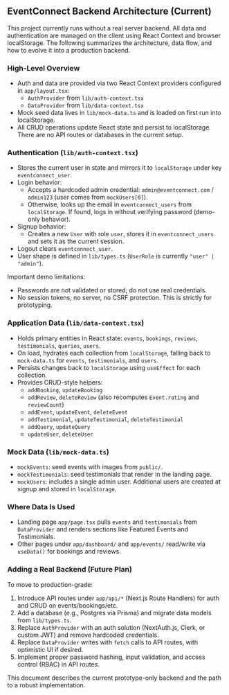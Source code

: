## EventConnect Backend Architecture (Current)

This project currently runs without a real server backend. All data and authentication are managed on the client using React Context and browser localStorage. The following summarizes the architecture, data flow, and how to evolve it into a production backend.

### High-Level Overview
- Auth and data are provided via two React Context providers configured in `app/layout.tsx`:
  - `AuthProvider` from `lib/auth-context.tsx`
  - `DataProvider` from `lib/data-context.tsx`
- Mock seed data lives in `lib/mock-data.ts` and is loaded on first run into localStorage.
- All CRUD operations update React state and persist to localStorage. There are no API routes or databases in the current setup.

### Authentication (`lib/auth-context.tsx`)
- Stores the current user in state and mirrors it to `localStorage` under key `eventconnect_user`.
- Login behavior:
  - Accepts a hardcoded admin credential: `admin@eventconnect.com` / `admin123` (user comes from `mockUsers[0]`).
  - Otherwise, looks up the email in `eventconnect_users` from `localStorage`. If found, logs in without verifying password (demo-only behavior).
- Signup behavior:
  - Creates a new `User` with role `user`, stores it in `eventconnect_users` and sets it as the current session.
- Logout clears `eventconnect_user`.
- User shape is defined in `lib/types.ts` (`UserRole` is currently `"user" | "admin"`).

Important demo limitations:
- Passwords are not validated or stored; do not use real credentials.
- No session tokens, no server, no CSRF protection. This is strictly for prototyping.

### Application Data (`lib/data-context.tsx`)
- Holds primary entities in React state: `events`, `bookings`, `reviews`, `testimonials`, `queries`, `users`.
- On load, hydrates each collection from `localStorage`, falling back to `mock-data.ts` for `events`, `testimonials`, and `users`.
- Persists changes back to `localStorage` using `useEffect` for each collection.
- Provides CRUD-style helpers:
  - `addBooking`, `updateBooking`
  - `addReview`, `deleteReview` (also recomputes `Event.rating` and `reviewCount`)
  - `addEvent`, `updateEvent`, `deleteEvent`
  - `addTestimonial`, `updateTestimonial`, `deleteTestimonial`
  - `addQuery`, `updateQuery`
  - `updateUser`, `deleteUser`

### Mock Data (`lib/mock-data.ts`)
- `mockEvents`: seed events with images from `public/`.
- `mockTestimonials`: seed testimonials that render in the landing page.
- `mockUsers`: includes a single admin user. Additional users are created at signup and stored in `localStorage`.

### Where Data Is Used
- Landing page `app/page.tsx` pulls `events` and `testimonials` from `DataProvider` and renders sections like Featured Events and Testimonials.
- Other pages under `app/dashboard/` and `app/events/` read/write via `useData()` for bookings and reviews.

### Adding a Real Backend (Future Plan)
To move to production-grade:
1. Introduce API routes under `app/api/*` (Next.js Route Handlers) for auth and CRUD on events/bookings/etc.
2. Add a database (e.g., Postgres via Prisma) and migrate data models from `lib/types.ts`.
3. Replace `AuthProvider` with an auth solution (NextAuth.js, Clerk, or custom JWT) and remove hardcoded credentials.
4. Replace `DataProvider` writes with `fetch` calls to API routes, with optimistic UI if desired.
5. Implement proper password hashing, input validation, and access control (RBAC) in API routes.

This document describes the current prototype-only backend and the path to a robust implementation.


